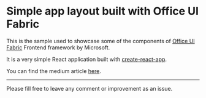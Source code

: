 # Simple app layout built with Office UI Fabric

This is the sample used to showcase some of the components of [Office UI Fabric](https://dev.office.com/fabric) Frontend framework by Microsoft.

It is a very simple React application built with [create-react-app](https://github.com/facebookincubator/create-react-app).

You can find the medium article [here](https://medium.com/@gmonne/simple-app-layout-with-office-ui-fabric-react-2eac6361e1b4).

---

Please fill free to leave any comment or improvement as an issue.
